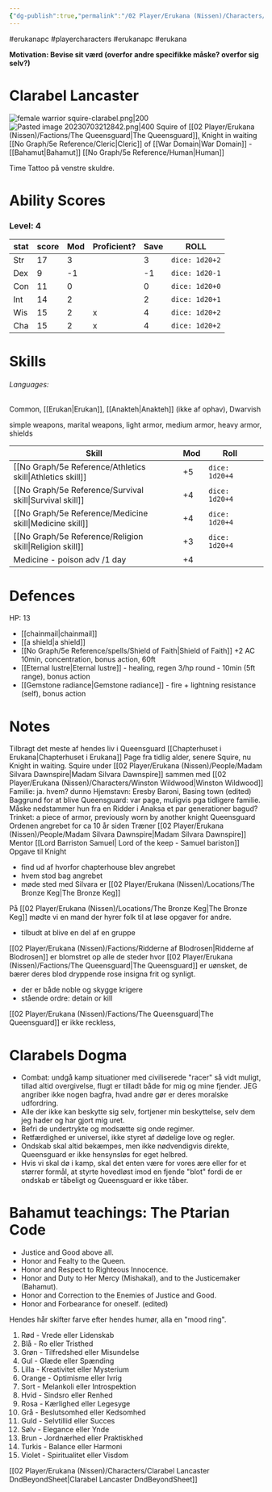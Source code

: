 ```yaml
---
{"dg-publish":true,"permalink":"/02 Player/Erukana (Nissen)/Characters/Clarabel Lancaster - Squire of the Queensguard/"}
---
```



#erukanapc #playercharacters #erukanapc #erukana 

**Motivation: Bevise sit værd (overfor andre specifikke måske? overfor sig selv?)**

# Clarabel Lancaster
 ![female warrior squire-clarabel.png|200](/img/user/10%20Attachments/female%20warrior%20squire-clarabel.png) ![Pasted image 20230703212842.png|400](/img/user/10%20Attachments/Pasted%20image%2020230703212842.png)
 Squire of [[02 Player/Erukana (Nissen)/Factions/The Queensguard\|The Queensguard]], Knight in waiting 
 [[No Graph/5e Reference/Cleric\|Cleric]] of [[War Domain\|War Domain]] - [[Bahamut\|Bahamut]]
 [[No Graph/5e Reference/Human\|Human]]  

Time Tattoo på venstre skuldre.

# Ability Scores
### Level: 4

| stat | score | Mod | Proficient? | Save | ROLL           |
| ---- | ----- | --- | ----------- | ---- | -------------- |
| Str  | 17    | 3   |             | 3    | `dice: 1d20+2` |
| Dex  | 9     | -1  |             | -1   | `dice: 1d20-1` |
| Con  | 11    | 0   |             | 0    | `dice: 1d20+0` |
| Int  | 14    | 2   |             | 2    | `dice: 1d20+1` |
| Wis  | 15    | 2   | x           | 4    | `dice: 1d20+2` |
| Cha  | 15    | 2   | x           | 4    | `dice: 1d20+2` |

# Skills 
###### Languages: 
Common, [[Erukan\|Erukan]], [[Anakteh\|Anakteh]] (ikke af ophav), Dwarvish 

simple weapons, marital weapons, light armor, medium armor, heavy armor, shields

| Skill                        | Mod | Roll            |     |
| ---------------------------- | --- | --------------- | --- |
| [[No Graph/5e Reference/Athletics skill\|Athletics skill]]          | +5  | `dice: 1d20+4`  |     |
| [[No Graph/5e Reference/Survival skill\|Survival skill]]           | +4  | `dice: 1d20+4 ` |     |
| [[No Graph/5e Reference/Medicine skill\|Medicine skill]]           | +4  | `dice: 1d20+4`  |     |
| [[No Graph/5e Reference/Religion skill\|Religion skill]]           | +3  | `dice: 1d20+4`  |     |
| Medicine - poison adv /1 day | +4  |                 |     |
# Defences 
HP: 13
- [[chainmail\|chainmail]]
- [[a shield\|a shield]]
- [[No Graph/5e Reference/spells/Shield of Faith\|Shield of Faith]]  +2 AC 10min, concentration, bonus action, 60ft
- [[Eternal lustre\|Eternal lustre]] - healing, regen 3/hp round - 10min  (5ft range), bonus action
- [[Gemstone radiance\|Gemstone radiance]] - fire + lightning resistance (self), bonus action 

# Notes
Tilbragt det meste af hendes liv i Queensguard [[Chapterhuset i Erukana\|Chapterhuset i Erukana]]
Page fra tidlig alder, senere Squire, nu Knight in waiting.
Squire under [[02 Player/Erukana (Nissen)/People/Madam Silvara Dawnspire\|Madam Silvara Dawnspire]] sammen med [[02 Player/Erukana (Nissen)/Characters/Winston Wildwood\|Winston Wildwood]]
Familie: ja.  hvem? dunno  Hjemstavn: Eresby Baroni, Basing town (edited)
Baggrund for at blive Queensguard: var page, muligvis pga tidligere familie. Måske nedstammer hun fra en Ridder i Anaksa et par generationer bagud?
Trinket: a piece of armor, previously worn by another knight 
Queensguard Ordenen angrebet for ca 10 år siden
Træner [[02 Player/Erukana (Nissen)/People/Madam Silvara Dawnspire\|Madam Silvara Dawnspire]]
Mentor [[Lord Barriston Samuel\| Lord of the keep - Samuel bariston]]
Opgave til Knight
- find ud af hvorfor chapterhouse blev angrebet
- hvem stod bag angrebet 
- møde sted med Silvara er [[02 Player/Erukana (Nissen)/Locations/The Bronze Keg\|The Bronze Keg]]

På [[02 Player/Erukana (Nissen)/Locations/The Bronze Keg\|The Bronze Keg]] mødte vi en mand der hyrer folk til at løse opgaver for andre.
- tilbudt at blive en del af en gruppe 

[[02 Player/Erukana (Nissen)/Factions/Ridderne af Blodrosen\|Ridderne af Blodrosen]]  er blomstret op alle de steder hvor [[02 Player/Erukana (Nissen)/Factions/The Queensguard\|The Queensguard]] er uønsket, de bærer deres blod dryppende rose insigna frit og synligt.
- der er både noble og skygge krigere
- stående ordre: detain or kill 

[[02 Player/Erukana (Nissen)/Factions/The Queensguard\|The Queensguard]]  er ikke reckless, 

# Clarabels Dogma
- Combat: undgå kamp situationer med civiliserede "racer" så vidt muligt, tillad altid overgivelse, flugt er tilladt både for mig og mine fjender. JEG angriber ikke nogen bagfra, hvad andre gør er deres moralske udfordring.
- Alle der ikke kan beskytte sig selv, fortjener min beskyttelse, selv dem jeg hader og har gjort mig uret. 
- Befri de undertrykte og modsætte sig onde regimer. 
- Retfærdighed er universel, ikke styret af dødelige love og regler. 
- Ondskab skal altid bekæmpes, men ikke nødvendigvis direkte, Queensguard er ikke hensynsløs for eget helbred. 
- Hvis vi skal dø i kamp, skal det enten være for vores ære eller for et størrer formål, at styrte hovedløst imod en fjende "blot" fordi de er ondskab er tåbeligt og Queensguard er ikke tåber.

# Bahamut teachings: The Ptarian Code 
- Justice and Good above all.
- Honor and Fealty to the Queen.
- Honor and Respect to Righteous Innocence.
- Honor and Duty to Her Mercy (Mishakal), and to the Justicemaker (Bahamut).
- Honor and Correction to the Enemies of Justice and Good.
- Honor and Forbearance for oneself. (edited)

Hendes hår skifter farve efter hendes humør, alla en "mood ring".
1. Rød - Vrede eller Lidenskab  
2. Blå - Ro eller Tristhed  
3. Grøn - Tilfredshed eller Misundelse  
4. Gul - Glæde eller Spænding  
5. Lilla - Kreativitet eller Mysterium  
6. Orange - Optimisme eller Ivrig  
7. Sort - Melankoli eller Introspektion  
8. Hvid - Sindsro eller Renhed  
9. Rosa - Kærlighed eller Legesyge  
10. Grå - Beslutsomhed eller Kedsomhed  
11. Guld - Selvtillid eller Succes  
12. Sølv - Elegance eller Ynde  
13. Brun - Jordnærhed eller Praktiskhed  
14. Turkis - Balance eller Harmoni  
15. Violet - Spiritualitet eller Visdom

[[02 Player/Erukana (Nissen)/Characters/Clarabel Lancaster DndBeyondSheet\|Clarabel Lancaster DndBeyondSheet]]




